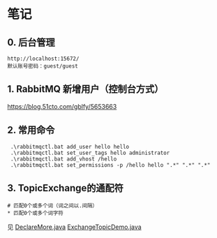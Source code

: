 # 笔记
## 0. 后台管理
    http://localhost:15672/
    默认账号密码：guest/guest

## 1. RabbitMQ 新增用户（控制台方式）
   https://blog.51cto.com/gblfy/5653663
   
## 2. 常用命令
```shell
 .\rabbitmqctl.bat add_user hello hello
 .\rabbitmqctl.bat set_user_tags hello administrator 
 .\rabbitmqctl.bat add_vhost /hello
 .\rabbitmqctl.bat set_permissions -p /hello hello ".*" ".*" ".*"
```

## 3. TopicExchange的通配符
    # 匹配0个或多个词（词之间以.间隔）  
    * 匹配0个或多个词字符
见 [DeclareMore.java](DeclareMore) [ExchangeTopicDemo.java](ExchangeTopicDemo)